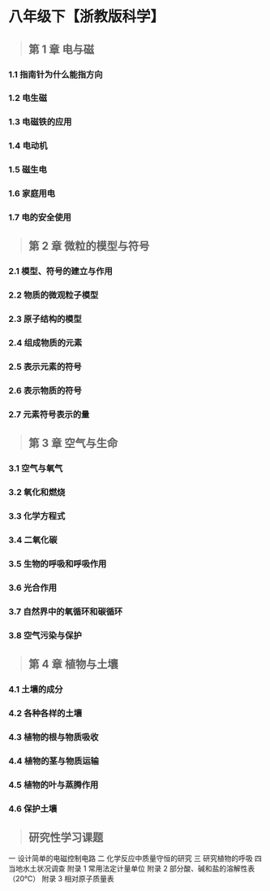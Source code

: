 # 八年级下【浙教版科学】

> ## 第 1 章 电与磁

### 1.1 指南针为什么能指方向

### 1.2 电生磁

### 1.3 电磁铁的应用

### 1.4 电动机

### 1.5 磁生电

### 1.6 家庭用电

### 1.7 电的安全使用

> ## 第 2 章 微粒的模型与符号

### 2.1 模型、符号的建立与作用

### 2.2 物质的微观粒子模型

### 2.3 原子结构的模型

### 2.4 组成物质的元素

### 2.5 表示元素的符号

### 2.6 表示物质的符号

### 2.7 元素符号表示的量

> ## 第 3 章 空气与生命

### 3.1 空气与氧气

### 3.2 氧化和燃烧

### 3.3 化学方程式

### 3.4 二氧化碳

### 3.5 生物的呼吸和呼吸作用

### 3.6 光合作用

### 3.7 自然界中的氧循环和碳循环

### 3.8 空气污染与保护

> ## 第 4 章 植物与土壤

### 4.1 土壤的成分

### 4.2 各种各样的土壤

### 4.3 植物的根与物质吸收

### 4.4 植物的茎与物质运输

### 4.5 植物的叶与蒸腾作用

### 4.6 保护土壤

> ## 研究性学习课题

一 设计简单的电磁控制电路
二 化学反应中质量守恒的研究
三 研究植物的呼吸
四 当地水土状况调查
附录 1 常用法定计量单位
附录 2 部分酸、碱和盐的溶解性表（20℃）
附录 3 相对原子质量表
